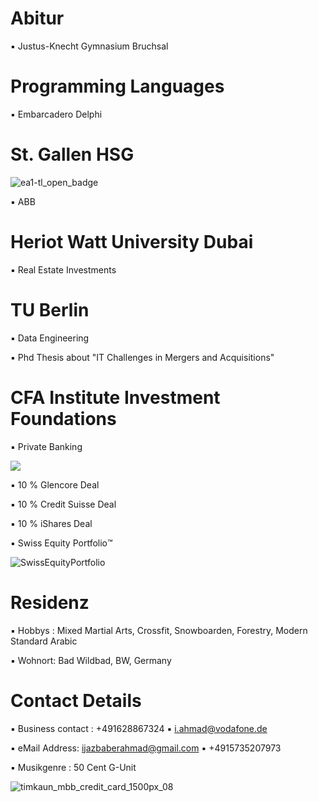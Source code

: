 # Abitur

▪︎ Justus-Knecht Gymnasium Bruchsal

# Programming Languages 

▪︎ Embarcadero Delphi 

# St. Gallen HSG 

![ea1-tl_open_badge](https://user-images.githubusercontent.com/95079463/151658291-bc2de3cf-efd4-4f38-bf4a-dde187391570.png)

▪︎ ABB

# Heriot Watt University Dubai

▪︎ Real Estate Investments

# TU Berlin

▪︎ Data Engineering

▪︎ Phd Thesis about "IT Challenges in Mergers and Acquisitions"

# CFA Institute Investment Foundations 

▪︎ Private Banking

<img src="https://user-images.githubusercontent.com/95079463/151157248-4fa7d6fe-7dc8-4cd3-a9e1-3263252d3028.png">

▪︎ 10 % Glencore Deal

▪︎ 10 % Credit Suisse Deal 

▪︎ 10 % iShares Deal 

▪︎ Swiss Equity Portfolio™️ 

![SwissEquityPortfolio](https://user-images.githubusercontent.com/95079463/155975695-08a814a8-f54d-4795-b676-99df8b991601.png)

# Residenz 

▪︎ Hobbys : Mixed Martial Arts, Crossfit, Snowboarden, Forestry, Modern Standard Arabic

▪︎ Wohnort: Bad Wildbad, BW, Germany

# Contact Details 

▪︎ Business contact : +491628867324 ▪︎ i.ahmad@vodafone.de 

▪︎ eMail Address: ijazbaberahmad@gmail.com ▪︎ +4915735207973

▪︎ Musikgenre : 50 Cent G-Unit

![timkaun_mbb_credit_card_1500px_08](https://user-images.githubusercontent.com/95079463/155937176-0a48cc47-b1d0-4d14-a3de-1cacb4abf6e6.jpg)





